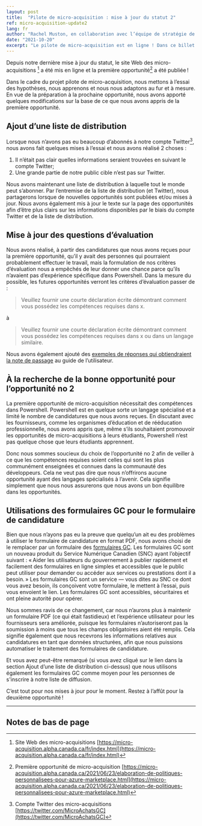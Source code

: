 ```yaml
---
layout: post
title:  "Pilote de micro-acquisition : mise à jour du statut 2"
ref: micro-acquisition-update2
lang: fr
author: "Rachel Muston, en collaboration avec l’équipe de stratégie de la technologie de l’information (TI) et les membres de l’équipe du projet pilote de micro-acquisition"
date: "2021-10-20"
excerpt: "Le pilote de micro-acquisition est en ligne ! Dans ce billet de blogue, nous partageons ce que nous avons appris jusqu'à présent et comment nous nous ajustons et nous améliorons."
---
```

<!-- markdownlint-disable MD033 -->
Depuis notre dernière mise à jour du statut, le site Web des micro-acquisitions [^1] a été mis en ligne et la première opportunité[^2] a été publiée !

Dans le cadre du projet pilote de micro-acquisition, nous mettons à l’essai des hypothèses, nous apprenons et nous nous adaptons au fur et à mesure.
En vue de la préparation à la prochaine opportunité, nous avons apporté quelques modifications sur la base de ce que nous avons appris de la première opportunité.

## Ajout d’une liste de distribution

Lorsque nous n’avons pas eu beaucoup d’abonnés à notre compte Twitter[^3], nous avons fait quelques mises à l’essai et nous avons réalisé 2 choses :

1. Il n’était pas clair quelles informations seraient trouvées en suivant le compte Twitter;
2. Une grande partie de notre public cible n’est pas sur Twitter.

Nous avons maintenant une liste de distribution à laquelle tout le monde peut s’abonner.
Par l’entremise de la liste de distribution (et Twitter), nous partagerons lorsque de nouvelles opportunités sont publiées et/ou mises à jour.
Nous avons également mis à jour le texte sur la page des opportunités afin d’être plus clairs sur les informations disponibles par le biais du compte Twitter et de la liste de distribution.

## Mise à jour des questions d’évaluation

Nous avons réalisé, à partir des candidatures que nous avons reçues pour la première opportunité, qu’il y avait des personnes qui pourraient probablement effectuer le travail, mais la formulation de nos critères d’évaluation nous a empêchés de leur donner une chance parce qu’ils n’avaient pas d’expérience spécifique dans Powershell.
Dans la mesure du possible, les futures opportunités verront les critères d’évaluation passer de :
> Veuillez fournir une courte déclaration écrite démontrant comment vous possédez les compétences requises dans x.

à

> Veuillez fournir une courte déclaration écrite démontrant comment vous possédez les compétences requises dans x ou dans un langage similaire.

Nous avons également ajouté des [exemples de réponses qui obtiendraient la note de passage](https://micro-acquisition.alpha.canada.ca/fr/guide-utilisateur.html#exemples-de-réponses-qui-obtiendraient-la-note-de-passage) au guide de l’utilisateur.

## À la recherche de la bonne opportunité pour l’opportunité no 2

La première opportunité de micro-acquisition nécessitait des compétences dans Powershell.
Powershell est en quelque sorte un langage spécialisé et a limité le nombre de candidatures que nous avons reçues.
En discutant avec les fournisseurs, comme les organismes d’éducation et de rééducation professionnelle, nous avons appris que, même s’ils souhaitaient promouvoir les opportunités de micro-acquisitions à leurs étudiants, Powershell n’est pas quelque chose que leurs étudiants apprennent.

Donc nous sommes soucieux du choix de l’opportunité no 2 afin de veiller à ce que les compétences requises soient celles qui sont les plus communément enseignées et connues dans la communauté des développeurs.
Cela ne veut pas dire que nous n’offrirons aucune opportunité ayant des langages spécialisés à l’avenir.
Cela signifie simplement que nous nous assurerons que nous avons un bon équilibre dans les opportunités.

## Utilisations des formulaires GC pour le formulaire de candidature

Bien que nous n’ayons pas eu la preuve que quelqu’un ait eu des problèmes à utiliser le formulaire de candidature en format PDF, nous avons choisi de le remplacer par un formulaire des [formulaires GC](https://forms-formulaires.alpha.canada.ca/fr/form-builder).
Les formulaires GC sont un nouveau produit du Service Numérique Canadien (SNC) ayant l’objectif suivant : « Aider les utilisateurs du gouvernement à publier rapidement et facilement des formulaires en ligne simples et accessibles que le public peut utiliser pour demander ou accéder aux services ou prestations dont il a besoin. »
Les formulaires GC sont un service — vous dites au SNC ce dont vous avez besoin, ils conçoivent votre formulaire, le mettent à l’essai, puis vous envoient le lien.
Les formulaires GC sont accessibles, sécuritaires et ont pleine autorité pour opérer.

Nous sommes ravis de ce changement, car nous n’aurons plus à maintenir un formulaire PDF (ce qui était fastidieux) et l’expérience utilisateur pour les fournisseurs sera améliorée, puisque les formulaires n’autoriseront pas la soumission à moins que tous les champs obligatoires aient été remplis.
Cela signifie également que nous recevrons les informations relatives aux candidatures en tant que données structurées, afin que nous puissions automatiser le traitement des formulaires de candidature.

Et vous avez peut-être remarqué (si vous avez cliqué sur le lien dans la section Ajout d’une liste de distribution ci-dessus) que nous utilisons également les formulaires GC comme moyen pour les personnes de s'inscrire à notre liste de diffusion.

C’est tout pour nos mises à jour pour le moment.
Restez à l’affût pour la deuxième opportunité !

<hr>

## Notes de bas de page

[^1]: Site Web des micro-acquisitions [https://micro-acquisition.alpha.canada.ca/fr/index.html](https://micro-acquisition.alpha.canada.ca/fr/index.html)
[^2]: Première opportunité de micro-acquisition [https://micro-acquisition.alpha.canada.ca/2021/06/23/elaboration-de-politiques-personnalisees-pour-azure-marketplace.html](https://micro-acquisition.alpha.canada.ca/2021/06/23/elaboration-de-politiques-personnalisees-pour-azure-marketplace.html)
[^3]: Compte Twitter des micro-acquisitions [https://twitter.com/MicroAchatsGC](https://twitter.com/MicroAchatsGC)
